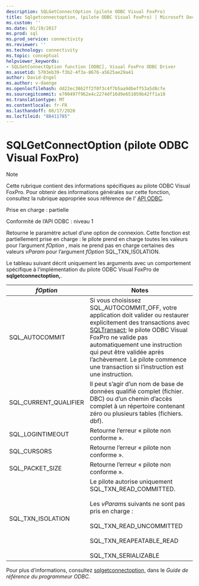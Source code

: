 ```yaml
---
description: SQLGetConnectOption (pilote ODBC Visual FoxPro)
title: Sqlgetconnectoption, (pilote ODBC Visual FoxPro) | Microsoft Docs
ms.custom: ''
ms.date: 01/19/2017
ms.prod: sql
ms.prod_service: connectivity
ms.reviewer: ''
ms.technology: connectivity
ms.topic: conceptual
helpviewer_keywords:
- SQLGetConnectOption function [ODBC], Visual FoxPro ODBC Driver
ms.assetid: 5703eb39-f3b2-4f3a-8676-a5625ae29a41
author: David-Engel
ms.author: v-daenge
ms.openlocfilehash: dd22ec3862ff2f0f3c4f7b5aa9dbeff53a5d8cfe
ms.sourcegitcommit: e700497f962e4c2274df16d9e651059b42ff1a10
ms.translationtype: MT
ms.contentlocale: fr-FR
ms.lasthandoff: 08/17/2020
ms.locfileid: "88411785"
---
```

# <a name="sqlgetconnectoption-visual-foxpro-odbc-driver"></a>SQLGetConnectOption (pilote ODBC Visual FoxPro)
> [!NOTE]  
>  Cette rubrique contient des informations spécifiques au pilote ODBC Visual FoxPro. Pour obtenir des informations générales sur cette fonction, consultez la rubrique appropriée sous référence de l' [API ODBC](../../odbc/reference/syntax/odbc-api-reference.md).  
  
 Prise en charge : partielle  
  
 Conformité de l’API ODBC : niveau 1  
  
 Retourne le paramètre actuel d’une option de connexion. Cette fonction est partiellement prise en charge : le pilote prend en charge toutes les valeurs pour l’argument *fOption* , mais ne prend pas en charge certaines des valeurs *vParam* pour l’argument *fOption* SQL_TXN_ISOLATION.  
  
 Le tableau suivant décrit uniquement les arguments avec un comportement spécifique à l’implémentation du pilote ODBC Visual FoxPro de **sqlgetconnectoption,**.  
  
|*fOption*|Notes|  
|---------------|-------------|  
|SQL_AUTOCOMMIT|Si vous choisissez SQL_AUTOCOMMIT_OFF, votre application doit valider ou restaurer explicitement des transactions avec [SQLTransact](../../odbc/microsoft/sqltransact-visual-foxpro-odbc-driver.md); le pilote ODBC Visual FoxPro ne valide pas automatiquement une instruction qui peut être validée après l’achèvement. Le pilote commence une transaction si l’instruction est une instruction.|  
|SQL_CURRENT_QUALIFIER|Il peut s’agir d’un nom de base de données qualifié complet (fichier. DBC) ou d’un chemin d’accès complet à un répertoire contenant zéro ou plusieurs tables (fichiers. dbf).|  
|SQL_LOGINTIMEOUT|Retourne l’erreur « pilote non conforme ».|  
|SQL_CURSORS|Retourne l’erreur « pilote non conforme ».|  
|SQL_PACKET_SIZE|Retourne l’erreur « pilote non conforme ».|  
|SQL_TXN_ISOLATION|Le pilote autorise uniquement SQL_TXN_READ_COMMITTED.<br /><br /> Les *vParam*s suivants ne sont pas pris en charge :<br /><br /> SQL_TXN_READ_UNCOMMITTED<br /><br /> SQL_TXN_REAPEATABLE_READ<br /><br /> SQL_TXN_SERIALIZABLE|  
  
 Pour plus d’informations, consultez [sqlgetconnectoption,](../../odbc/reference/syntax/sqlgetconnectoption-function.md) dans le *Guide de référence du programmeur ODBC*.
